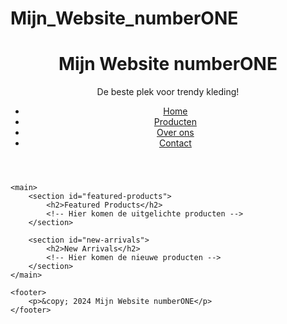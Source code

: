 # Mijn_Website_numberONE
<!DOCTYPE html>
<html lang="nl">
<head>
    <meta charset="UTF-8">
    <meta name="viewport" content="width=device-width, initial-scale=1.0">
    <title>Mijn Website numberONE</title>
    <link rel="stylesheet" href="css/styles.css">
</head>
<body>
    <header>
        <h1>Mijn Website numberONE</h1>
        <p class="tagline">De beste plek voor trendy kleding!</p>
        <nav>
            <ul>
                <li><a href="#">Home</a></li>
                <li><a href="#">Producten</a></li>
                <li><a href="#">Over ons</a></li>
                <li><a href="#">Contact</a></li>
            </ul>
        </nav>
    </header>
    
    <main>
        <section id="featured-products">
            <h2>Featured Products</h2>
            <!-- Hier komen de uitgelichte producten -->
        </section>
        
        <section id="new-arrivals">
            <h2>New Arrivals</h2>
            <!-- Hier komen de nieuwe producten -->
        </section>
    </main>

    <footer>
        <p>&copy; 2024 Mijn Website numberONE</p>
    </footer>
</body>
</html>
